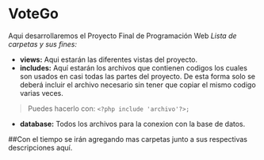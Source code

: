 # VoteGo
Aqui desarrollaremos el Proyecto Final de Programación Web
*Lista de carpetas y sus fines:*
* **views:** 
Aqui estarán las diferentes vistas del proyecto.
* **includes:**
Aquí estarán los archivos que contienen codigos los cuales son usados en casi todas las partes del proyecto. De esta forma solo se deberá incluir el archivo necesario sin tener que copiar el mismo codigo varias veces.
>Puedes hacerlo con: `<?php include 'archivo'?>;`
* **database:**
Todos los archivos para la conexion con la base de datos.


##Con el tiempo se irán agregando mas carpetas junto a sus respectivas descripciones aquí.
